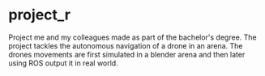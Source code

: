 # project_r

Project me and my colleagues made as part  of the bachelor's degree. 
The project tackles the autonomous navigation of a drone in an arena. 
The drones movements are first simulated in a blender arena and then later using ROS output it in real world.
